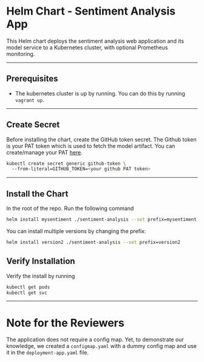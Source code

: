 # Helm Chart - Sentiment Analysis App

This Helm chart deploys the sentiment analysis web application and its model service to a Kubernetes cluster, with optional Prometheus monitoring.

---

## Prerequisites

- The kubernetes cluster is up by running. You can do this by running `vagrant up`.

---

## Create Secret

Before installing the chart, create the GitHub token secret. The Github token is your PAT token which is used to fetch the model artifact. You can create/manage your PAT [here](https://github.com/settings/tokens).

```bash
kubectl create secret generic github-token \                                
  --from-literal=GITHUB_TOKEN=<your github PAT token>
```
---

## Install the Chart

In the root of the repo. Run the following command

```bash
helm install mysentiment ./sentiment-analysis --set prefix=mysentiment
```

You can install multiple versions by changing the prefix:

```bash
helm install version2 ./sentiment-analysis --set prefix=version2
```

## Verify Installation

Verify the install by running

```bash
kubectl get pods
kubectl get svc
```

---
# Note for the Reviewers

The application does not require a config map. Yet, to demonstrate our knowledge, we created a `configmap.yaml` with a dummy config map and use it in the `deployment-app.yaml` file. 

